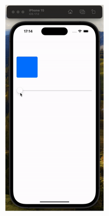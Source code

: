 <p align="center">
  <img src="https://github.com/Michae1Nechaev/gifs/blob/main/kick2.gif" alt="animated" />
</p>
